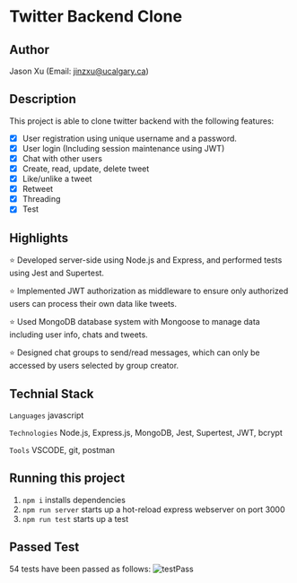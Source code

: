 # Twitter Backend Clone

## Author

Jason Xu (Email: jinzxu@ucalgary.ca)

## Description

This project is able to clone twitter backend with the following features:

- [x] User registration using unique username and a password.<br>
- [x] User login (Including session maintenance using JWT)<br>
- [x] Chat with other users<br>
- [x] Create, read, update, delete tweet<br>
- [x] Like/unlike a tweet<br>
- [x] Retweet<br>
- [x] Threading<br>
- [x] Test<br>

## Highlights

⭐️ Developed server-side using Node.js and Express, and performed tests using Jest and Supertest.

⭐️ Implemented JWT authorization as middleware to ensure only authorized users can process their own data like tweets.

⭐️ Used MongoDB database system with Mongoose to manage data including user info, chats and tweets.

⭐️ Designed chat groups to send/read messages, which can only be accessed by users selected by group creator.

## Technial Stack

`Languages` javascript

`Technologies` Node.js, Express.js, MongoDB, Jest, Supertest, JWT, bcrypt

`Tools` VSCODE, git, postman

## Running this project

1. `npm i` installs dependencies
2. `npm run server` starts up a hot-reload express webserver on port 3000
3. `npm run test` starts up a test

## Passed Test

54 tests have been passed as follows:
![testPass](https://user-images.githubusercontent.com/104885642/174510423-67b38fc3-67c8-4d73-9df9-fdd1c274371f.png)
